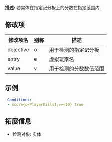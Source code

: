 **描述:** 若实体在指定记分板上的分数在指定范围内.

修改项
---

| 修改项名  | 别称           | 描述                      |
| --------- | -------------- | ------------------------- |
| objective | o | 用于检测的指定记分板 |
| entry | e | 虚拟玩家名 | 无 |
| value | v | 用于检测的分数数值范围

示例
---

```yaml
 Conditions:
 - score{o=PlayerKills1;v=<10} true
```

拓展信息
---

- 检测对象: 实体